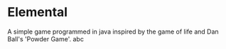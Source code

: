 # Elemental
A simple game programmed in java inspired by the game of life and Dan Ball's 'Powder Game'.
abc
